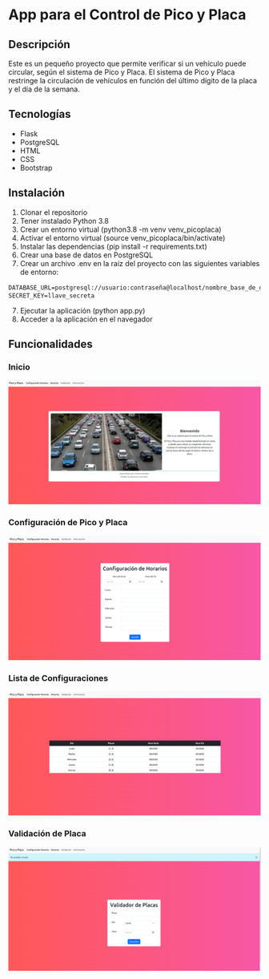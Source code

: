 # App para el Control de Pico y Placa

## Descripción

Este es un pequeño proyecto que permite verificar si un vehículo puede circular, según el sistema de Pico y Placa. El
sistema de Pico y Placa restringe la circulación de vehículos en función del último dígito de la placa y el día de la
semana.

## Tecnologías

- Flask
- PostgreSQL
- HTML
- CSS
- Bootstrap

## Instalación

1. Clonar el repositorio
2. Tener instalado Python 3.8
2. Crear un entorno virtual (python3.8 -m venv venv_picoplaca)
3. Activar el entorno virtual (source venv_picoplaca/bin/activate)
4. Instalar las dependencias (pip install -r requirements.txt)
5. Crear una base de datos en PostgreSQL
6. Crear un archivo .env en la raíz del proyecto con las siguientes variables de entorno:

```
DATABASE_URL=postgresql://usuario:contraseña@localhost/nombre_base_de_datos
SECRET_KEY=llave_secreta
```

7. Ejecutar la aplicación (python app.py)
8. Acceder a la aplicación en el navegador

## Funcionalidades

### Inicio

![Home](static/images/home.png)

### Configuración de Pico y Placa

![Config Time](static/images/config_time.png)


### Lista de Configuraciones

![List Time](static/images/list_time.png)

### Validación de Placa

![Validate Plate](static/images/validate_plate.png)
